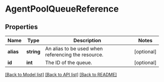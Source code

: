 # AgentPoolQueueReference

## Properties
Name | Type | Description | Notes
------------ | ------------- | ------------- | -------------
**alias** | **string** | An alias to be used when referencing the resource. | [optional] 
**id** | **int** | The ID of the queue. | [optional] 

[[Back to Model list]](../README.md#documentation-for-models) [[Back to API list]](../README.md#documentation-for-api-endpoints) [[Back to README]](../README.md)


